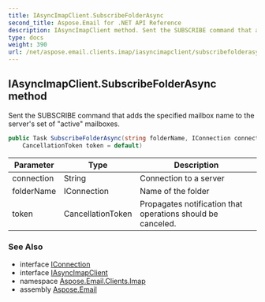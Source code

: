 ```yaml
---
title: IAsyncImapClient.SubscribeFolderAsync
second_title: Aspose.Email for .NET API Reference
description: IAsyncImapClient method. Sent the SUBSCRIBE command that adds the specified mailbox name to the servers set of active mailboxes
type: docs
weight: 390
url: /net/aspose.email.clients.imap/iasyncimapclient/subscribefolderasync/
---
```

## IAsyncImapClient.SubscribeFolderAsync method

Sent the SUBSCRIBE command that adds the specified mailbox name to the server's set of "active" mailboxes.

```csharp
public Task SubscribeFolderAsync(string folderName, IConnection connection = null, 
    CancellationToken token = default)
```

| Parameter | Type | Description |
| --- | --- | --- |
| connection | String | Connection to a server |
| folderName | IConnection | Name of the folder |
| token | CancellationToken | Propagates notification that operations should be canceled. |

### See Also

* interface [IConnection](../../../aspose.email.clients/iconnection/)
* interface [IAsyncImapClient](../)
* namespace [Aspose.Email.Clients.Imap](../../iasyncimapclient/)
* assembly [Aspose.Email](../../../)


